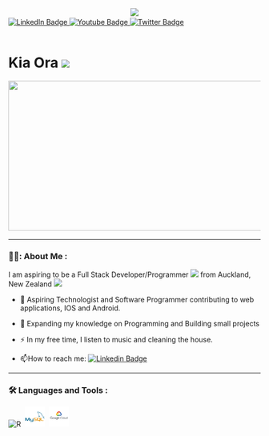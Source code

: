 <div id="header" align="center">   <img src="https://media.giphy.com/media/BjvFYeG1WIuoo/giphy.gif"/> </div>
<div id="badges">
  <a href="www.linkedin.com/in/patrick-tricenio">
    <img src="https://img.shields.io/badge/LinkedIn-blue?style=for-the-badge&logo=linkedin&logoColor=white" alt="LinkedIn Badge"/>
  </a>
  <a href="https://www.youtube.com/channel/UCYn7E2DAtTyVFccPdRiHLSQ/channelsL">
    <img src="https://img.shields.io/badge/YouTube-red?style=for-the-badge&logo=youtube&logoColor=white" alt="Youtube Badge"/>
  </a>
  <a href="https://twitter.com/PTricenio">
    <img src="https://img.shields.io/badge/Twitter-blue?style=for-the-badge&logo=twitter&logoColor=white" alt="Twitter Badge"/>
  </a>
</div>
<img src="https://komarev.com/ghpvc/?username=your-github-username&style=flat-square&color=blue" alt=""/>

<h1>
 Kia Ora
  <img src="https://media.giphy.com/media/hvRJCLFzcasrR4ia7z/giphy.gif" width="30px"/>
</h1>


<div align="center">
  <img src="https://media.giphy.com/media/CTX0ivSQbI78A/giphy.gif" width="600" height="300"/>
</div>

---

### 👨‍💻: About Me :

I am aspiring to be a Full Stack Developer/Programmer <img src="https://media.giphy.com/media/OVay6ruYLVNNF8zhxH/giphy.gif" width="30"> from Auckland, New Zealand  <img src="https://media.giphy.com/media/Qa4cAGMr5NfUuINAXd/giphy.gif" width="30">

- :telescope: Aspiring Technologist and Software Programmer contributing to web applications, IOS and Android.

- :seedling: Expanding my knowledge on Programming and Building small projects

- :zap: In my free time, I listen to music and cleaning the house.

- :mailbox:How to reach me: [![Linkedin Badge](https://img.shields.io/badge/Patrick-Linkedin-blue)](www.linkedin.com/in/patrick-tricenio)

---

### :hammer_and_wrench: Languages and Tools :

<div>
  <img scr="https://www.r-project.org/logo/Rlogo.svg" title="R" alt="R" width="40" height="40" height="40"/>&nbsp;
  <img src="https://github.com/devicons/devicon/blob/master/icons/mysql/mysql-original-wordmark.svg" title="MySQL"  alt="MySQL" width="40" height="40"/>&nbsp;
  <img src="https://github.com/devicons/devicon/blob/master/icons/googlecloud/googlecloud-original-wordmark.svg" title="Google Cloud"  alt="Google Cloud" width="40" height="40"/>&nbsp;
</div>
